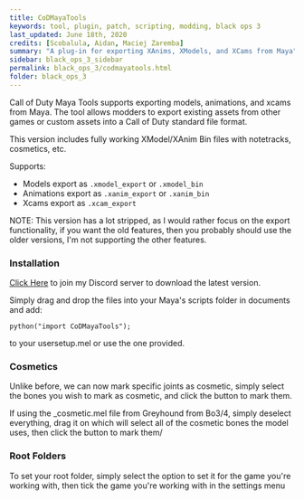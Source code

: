 ```yaml
---
title: CoDMayaTools
keywords: tool, plugin, patch, scripting, modding, black ops 3
last_updated: June 18th, 2020
credits: [Scobalula, Aidan, Maciej Zaremba]
summary: "A plug-in for exporting XAnims, XModels, and XCams from Maya"
sidebar: black_ops_3_sidebar
permalink: black_ops_3/codmayatools.html
folder: black_ops_3
---
```


Call of Duty Maya Tools supports exporting models, animations, and xcams from Maya. The tool allows modders to export existing assets from other games or custom assets into a Call of Duty standard file format.

This version includes fully working XModel/XAnim Bin files with notetracks, cosmetics, etc.

Supports:

* Models export as `.xmodel_export` or `.xmodel_bin`
* Animations export as `.xanim_export` or `.xanim_bin`
* Xcams export as `.xcam_export`

NOTE: This version has a lot stripped, as I would rather focus on the export functionality, if you want the old features, then you probably should use the older versions, I'm not supporting the other features.

### Installation

<div class="alert alert-success" role="alert"><i class="fa fa-download fa-lg"></i><a href="https://discord.gg/RyqyThu" target="_blank">Click Here</a> to join my Discord server to download the latest version.</div>

Simply drag and drop the files into your Maya's scripts folder in documents and add:

`python("import CoDMayaTools");`

to your usersetup.mel or use the one provided.

### Cosmetics

Unlike before, we can now mark specific joints as cosmetic, simply select the bones you wish to mark as cosmetic, and click the button to mark them.

If using the _cosmetic.mel file from Greyhound from Bo3/4, simply deselect everything, drag it on which will select all of the cosmetic bones the model uses, then click the button to mark them/

### Root Folders

To set your root folder, simply select the option to set it for the game you're working with, then tick the game you're working with in the settings menu